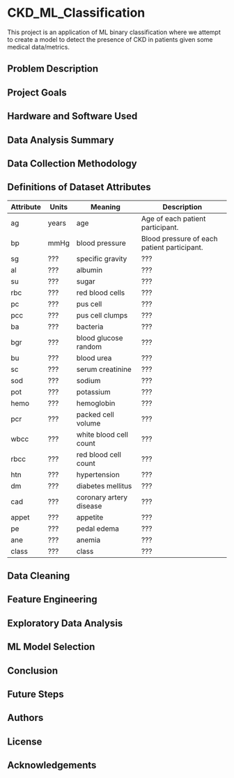 # CKD_ML_Classification
This project is an application of ML binary classification where we attempt to create a model to detect the presence of CKD in patients given some medical data/metrics.

## Problem Description

## Project Goals
## Hardware and Software Used





## Data Analysis Summary



## Data Collection Methodology

## Definitions of Dataset Attributes

Attribute | Units | Meaning | Description
---- | ---- | ---- | ----
ag | years | age | Age of each patient participant.
bp | mmHg | blood pressure | Blood pressure of each patient participant.
sg | ??? | specific gravity | ???
al | ??? | albumin | ???
su | ??? | sugar | ???
rbc | ??? | red blood cells | ???
pc | ??? | pus cell | ???
pcc | ??? | pus cell clumps | ???
ba | ??? | bacteria | ???
bgr | ??? | blood glucose random | ???
bu | ??? | blood urea | ???
sc | ??? | serum creatinine | ???
sod | ??? | sodium | ???
pot | ??? | potassium | ???
hemo | ??? | hemoglobin | ???
pcr | ??? | packed cell volume | ???
wbcc | ??? | white blood cell count | ???
rbcc | ??? | red blood cell count | ???
htn | ??? | hypertension | ???
dm | ??? | diabetes mellitus | ???
cad | ??? | coronary artery disease | ???
appet | ??? | appetite | ???
pe | ??? | pedal edema | ???
ane | ??? | anemia | ???
class | ??? | class | ???

## Data Cleaning

## Feature Engineering

## Exploratory Data Analysis

## ML Model Selection

## Conclusion

## Future Steps

## Authors

## License

## Acknowledgements
